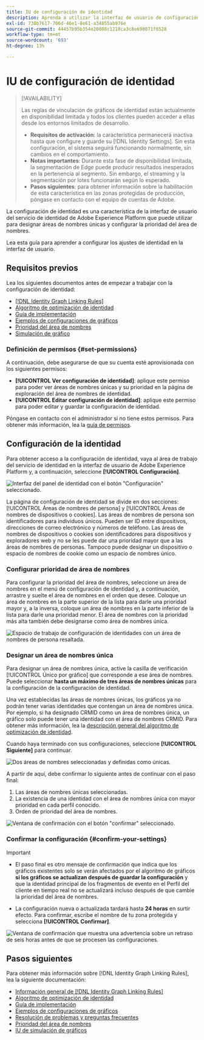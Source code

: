 ```yaml
---
title: IU de configuración de identidad
description: Aprenda a utilizar la interfaz de usuario de configuración de identidad.
exl-id: 738b7617-706d-46e1-8e61-a34855ab976e
source-git-commit: 44457b95b354e20808c1218ca3c8e698071f0528
workflow-type: tm+mt
source-wordcount: '693'
ht-degree: 13%

---
```


# IU de configuración de identidad

>[!AVAILABILITY]
>
>Las reglas de vinculación de gráficos de identidad están actualmente en disponibilidad limitada y todos los clientes pueden acceder a ellas desde los entornos limitados de desarrollo.
>
>* **Requisitos de activación**: la característica permanecerá inactiva hasta que configure y guarde su [!DNL Identity Settings]. Sin esta configuración, el sistema seguirá funcionando normalmente, sin cambios en el comportamiento.
>* **Notas importantes**: Durante esta fase de disponibilidad limitada, la segmentación de Edge puede producir resultados inesperados en la pertenencia al segmento. Sin embargo, el streaming y la segmentación por lotes funcionarán según lo esperado.
>* **Pasos siguientes**: para obtener información sobre la habilitación de esta característica en las zonas protegidas de producción, póngase en contacto con el equipo de cuentas de Adobe.

La configuración de identidad es una característica de la interfaz de usuario del servicio de identidad de Adobe Experience Platform que puede utilizar para designar áreas de nombres únicas y configurar la prioridad del área de nombres.

Lea esta guía para aprender a configurar los ajustes de identidad en la interfaz de usuario.

## Requisitos previos

Lea los siguientes documentos antes de empezar a trabajar con la configuración de identidad:

* [[!DNL Identity Graph Linking Rules]](./overview.md)
* [Algoritmo de optimización de identidad](./identity-optimization-algorithm.md)
* [Guía de implementación](./implementation-guide.md)
* [Ejemplos de configuraciones de gráficos](./example-configurations.md)
* [Prioridad del área de nombres](./namespace-priority.md)
* [Simulación de gráfico](./graph-simulation.md)

### Definición de permisos {#set-permissions}

A continuación, debe asegurarse de que su cuenta esté aprovisionada con los siguientes permisos:

* **[!UICONTROL Ver configuración de identidad]**: aplique este permiso para poder ver áreas de nombres únicas y su prioridad en la página de exploración del área de nombres de identidad.
* **[!UICONTROL Editar configuración de identidad]**: aplique este permiso para poder editar y guardar la configuración de identidad.

Póngase en contacto con el administrador si no tiene estos permisos. Para obtener más información, lea la [guía de permisos](../../access-control/abac/ui/permissions.md).

## Configuración de la identidad

Para obtener acceso a la configuración de identidad, vaya al área de trabajo del servicio de identidad en la interfaz de usuario de Adobe Experience Platform y, a continuación, seleccione **[!UICONTROL Configuración]**.

![Interfaz del panel de identidad con el botón &quot;Configuración&quot; seleccionado.](../images/rules/dashboard.png)

La página de configuración de identidad se divide en dos secciones: [!UICONTROL Áreas de nombres de persona] y [!UICONTROL Áreas de nombres de dispositivos o cookies]. Las áreas de nombres de persona son identificadores para individuos únicos. Pueden ser ID entre dispositivos, direcciones de correo electrónico y números de teléfono. Las áreas de nombres de dispositivos o cookies son identificadores para dispositivos y exploradores web y no se les puede dar una prioridad mayor que a las áreas de nombres de personas. Tampoco puede designar un dispositivo o espacio de nombres de cookie como un espacio de nombres único.

### Configurar prioridad de área de nombres

Para configurar la prioridad del área de nombres, seleccione un área de nombres en el menú de configuración de identidad y, a continuación, arrastre y suelte el área de nombres en el orden que desee. Coloque un área de nombres en la parte superior de la lista para darle una prioridad mayor y, a la inversa, coloque un área de nombres en la parte inferior de la lista para darle una prioridad menor. El área de nombres con la prioridad más alta también debe designarse como área de nombres única.

![Espacio de trabajo de configuración de identidades con un área de nombres de persona resaltada.](../images/rules/namespace-priority.png)

### Designar un área de nombres única

Para designar un área de nombres única, active la casilla de verificación [!UICONTROL Único por gráfico] que corresponde a ese área de nombres. Puede seleccionar **hasta un máximo de tres áreas de nombres únicas** para la configuración de la configuración de identidad.

Una vez establecidas las áreas de nombres únicas, los gráficos ya no podrán tener varias identidades que contengan un área de nombres única. Por ejemplo, si ha designado CRMID como un área de nombres única, un gráfico solo puede tener una identidad con el área de nombres CRMID. Para obtener más información, lea la [descripción general del algoritmo de optimización de identidad](./identity-optimization-algorithm.md#unique-namespace).

Cuando haya terminado con sus configuraciones, seleccione **[!UICONTROL Siguiente]** para continuar.

![Dos áreas de nombres seleccionadas y definidas como únicas.](../images/rules/unique-namespace.png)

A partir de aquí, debe confirmar lo siguiente antes de continuar con el paso final:

1. Las áreas de nombres únicas seleccionadas.
2. La existencia de una identidad con el área de nombres única con mayor prioridad en cada perfil conocido.
3. Orden de prioridad del área de nombres.

![Ventana de confirmación con el botón &quot;confirmar&quot; seleccionado.](../images/rules/confirmation.png)

### Confirmar la configuración {#confirm-your-settings}

>[!IMPORTANT]
>
>* El paso final es otro mensaje de confirmación que indica que los gráficos existentes solo se verán afectados por el algoritmo de gráficos **si los gráficos se actualizan después de guardar la configuración** y que la identidad principal de los fragmentos de evento en el Perfil del cliente en tiempo real no se actualizará incluso después de que cambie la prioridad del área de nombres.
>
>* La configuración nueva o actualizada tardará hasta **24 horas** en surtir efecto. Para confirmar, escribe el nombre de tu zona protegida y selecciona **[!UICONTROL Confirmar]**.

![Ventana de confirmación que muestra una advertencia sobre un retraso de seis horas antes de que se procesen las configuraciones.](../images/rules/complete.png)

## Pasos siguientes

Para obtener más información sobre [!DNL Identity Graph Linking Rules], lea la siguiente documentación:

* [Información general de [!DNL Identity Graph Linking Rules]](./overview.md)
* [Algoritmo de optimización de identidad](./identity-optimization-algorithm.md)
* [Guía de implementación](./implementation-guide.md)
* [Ejemplos de configuraciones de gráficos](./example-configurations.md)
* [Resolución de problemas y preguntas frecuentes](./troubleshooting.md)
* [Prioridad del área de nombres](./namespace-priority.md)
* [IU de simulación de gráficos](./graph-simulation.md)
